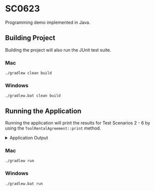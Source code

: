 # SC0623

Programming demo implemented in Java.

## Building Project

Building the project will also run the JUnit test suite.

### Mac
```
./gradlew clean build
```

### Windows
```
./gradlew.bat clean build
```

## Running the Application
Running the application will print the results for Test Scenarios 2 - 6 by using the `ToolRentalAgreement::print` method.

<details>

<summary>Application Output</summary>

```
Test Scenario 2

Tool code: LADW
Tool type: Ladder
Tool brand: Werner
Rental days: 3
Checkout date: 07/02/2015
Due date: 07/05/2015
Daily rental charge: $1.99
Charge days: 2
Pre-discount charge: $3.98
Discount percent: 10%
Discount amount: $0.40
Final charge: $3.58

Test Scenario 3

Tool code: CHNS
Tool type: Chainsaw
Tool brand: Stihl
Rental days: 5
Checkout date: 07/02/2020
Due date: 07/07/2020
Daily rental charge: $1.49
Charge days: 3
Pre-discount charge: $4.47
Discount percent: 25%
Discount amount: $1.12
Final charge: $3.35

Test Scenario 4

Tool code: JAKD
Tool type: Jackhammer
Tool brand: DeWalt
Rental days: 6
Checkout date: 09/03/2015
Due date: 09/09/2015
Daily rental charge: $2.99
Charge days: 3
Pre-discount charge: $8.97
Discount percent: 0%
Discount amount: $0.00
Final charge: $8.97

Test Scenario 5

Tool code: JAKR
Tool type: Jackhammer
Tool brand: Ridgid
Rental days: 9
Checkout date: 07/02/2015
Due date: 07/11/2015
Daily rental charge: $2.99
Charge days: 5
Pre-discount charge: $14.95
Discount percent: 0%
Discount amount: $0.00
Final charge: $14.95

Test Scenario 6

Tool code: JAKR
Tool type: Jackhammer
Tool brand: Ridgid
Rental days: 4
Checkout date: 07/02/2020
Due date: 07/06/2020
Daily rental charge: $2.99
Charge days: 1
Pre-discount charge: $2.99
Discount percent: 50%
Discount amount: $1.50
Final charge: $1.49
```
</details>

### Mac
```
./gradlew run
```

### Windows
```
./gradlew.bat run
```
